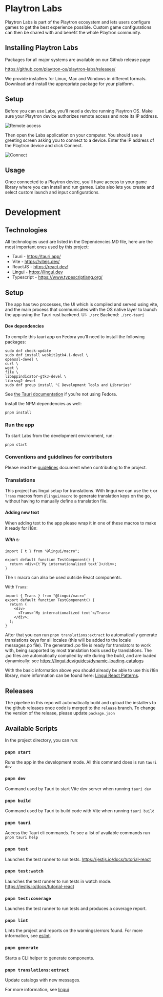# Playtron Labs

Playtron Labs is part of the Playtron ecosystem and lets users configure games to get the best experience possible.
Custom game configurations can then be shared with and benefit the whole Playtron community.

## Installing Playtron Labs

Packages for all major systems are available on our Github release page

https://github.com/playtron-os/playtron-labs/releases/

We provide installers for Linux, Mac and Windows in different formats. Download and install the appropriate package for your platform.

## Setup

Before you can use Labs, you'll need a device running Playtron OS.
Make sure your Playtron device authorizes remote access and note its IP address.

![Remote access](.github/pictures/enable-remote.png?raw=true)

Then open the Labs application on your computer. You should see a greeting screen asking you
to connect to a device. Enter the IP address of the Playtron device and click Connect.

![Connect](.github/pictures/connect-device.png?raw=true)

## Usage

Once connected to a Playtron device, you'll have access to your game library where you can install and run games.
Labs also lets you create and select custom launch and input configurations.

# Development

## Technologies

All technologies used are listed in the Dependencies.MD file, here are the most important ones used by this project:

- Tauri - https://tauri.app/
- Vite - https://vitejs.dev/
- ReactJS - https://react.dev/
- Lingui - https://lingui.dev
- Typescript - https://www.typescriptlang.org/

## Setup

The app has two processes, the UI which is compiled and served using vite, and the main process that communicates with the OS native layer to launch the app using the Tauri rust backend.
UI: `./src`
Backend: `./src-tauri`

#### Dev dependencies

To compile this tauri app on Fedora you'll need to install the following packages:

```
sudo dnf check-update
sudo dnf install webkit2gtk4.1-devel \
openssl-devel \
curl \
wget \
file \
libappindicator-gtk3-devel \
librsvg2-devel
sudo dnf group install "C Development Tools and Libraries"
```

See [the Tauri documentation](https://v2.tauri.app/start/prerequisites/#linux) if you’re not using Fedora.

Install the NPM dependencies as well:

`pnpm install`

### Run the app

To start Labs from the development environment, run:

`pnpm start`

### Conventions and guidelines for contributors

Please read the [guidelines](./Guidelines.MD) document when contributing to the project.

### Translations

This project has lingui setup for translations.
With lingui we can use the `t` or `Trans` macros from `@lingui/macro` to generate translation keys on the go, without having to manually define a translation file.

#### Adding new text

When adding text to the app please wrap it in one of these macros to make it ready for i18n:

##### With `t`:

```
import { t } from "@lingui/macro";

export default function TestComponent() {
  return <div>{t`My internationalized text`}</div>;
}
```

The `t` macro can also be used outside React components.

With `Trans`:

```
import { Trans } from "@lingui/macro"
export default function TestComponent() {
  return (
    <div>
      <Trans>`My internationalized text`</Trans>
    </div>;
  );
}

```

After that you can run `pnpm translations:extract` to automatically generate translations keys for all locales (this will be added to the locale messages.po file). The generated .po file is ready for translators to work with, being supported by most translation tools used by translations.
The .po files are automatically compiled by vite during the build, and are loaded dynamically: see https://lingui.dev/guides/dynamic-loading-catalogs

With the basic information above you should already be able to use this i18n library, more information can be found here: [Lingui React Patterns](https://lingui.dev/tutorials/react-patterns).

## Releases

The pipeline in this repo will automatically build and upload the installers to the github releases once code is merged to the `release` branch.
To change the version of the release, please update `package.json`

## Available Scripts

In the project directory, you can run:

### `pnpm start`

Runs the app in the development mode.
All this command does is run `tauri dev`

### `pnpm dev`

Command used by Tauri to start Vite dev server when running `tauri dev`

### `pnpm build`

Command used by Tauri to build code with Vite when running `tauri build`

### `pnpm tauri`

Access the Tauri cli commands. To see a list of available commands run `pnpm tauri help`

### `pnpm test`

Launches the test runner to run tests.
https://jestjs.io/docs/tutorial-react

### `pnpm test:watch`

Launches the test runner to run tests in watch mode.
https://jestjs.io/docs/tutorial-react

### `pnpm test:coverage`

Launches the test runner to run tests and produces a coverage report.

### `pnpm lint`

Lints the project and reports on the warnings/errors found.
For more information, see [eslint](https://eslint.org/docs/latest/).

### `pnpm generate`

Starts a CLI helper to generate components.

### `pnpm translations:extract`

Update catalogs with new messages.

For more information, see [lingui](https://lingui.dev/tutorials/cli#extracting-messages)
